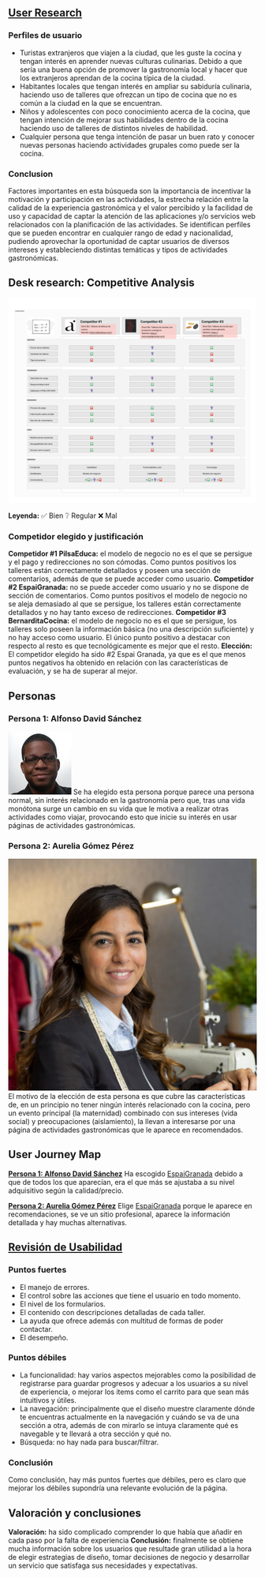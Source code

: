 ## [User Research](User%Research.pdf)

### Perfiles de usuario
- Turistas extranjeros que viajen a la ciudad, que les guste la cocina y tengan interés en
aprender nuevas culturas culinarias. Debido a que sería una buena opción de promover la
gastronomía local y hacer que los extranjeros aprendan de la cocina típica de la ciudad.
- Habitantes locales que tengan interés en ampliar su sabiduría culinaria, haciendo uso de
talleres que ofrezcan un tipo de cocina que no es común a la ciudad en la que se encuentran.
- Niños y adolescentes con poco conocimiento acerca de la cocina, que tengan intención de
mejorar sus habilidades dentro de la cocina haciendo uso de talleres de distintos niveles de
habilidad.
- Cualquier persona que tenga intención de pasar un buen rato y conocer nuevas personas
haciendo actividades grupales como puede ser la cocina.

### Conclusion
Factores importantes en esta búsqueda son la importancia de incentivar la motivación y
participación en las actividades, la estrecha relación entre la calidad de la experiencia
gastronómica y el valor percibido y la facilidad de uso y capacidad de captar la atención de
las aplicaciones y/o servicios web relacionados con la planificación de las actividades.
Se identifican perfiles que se pueden encontrar en cualquier rango de edad y nacionalidad,
pudiendo aprovechar la oportunidad de captar usuarios de diversos intereses y estableciendo
distintas temáticas y tipos de actividades gastronómicas.

## Desk research: Competitive Analysis

[![Análisis de la competencia](CompetitiveAnalysis.png)](Competitive%Analysis)

**Leyenda:** ✅ Bien    ❔ Regular      ❌ Mal

### Competidor elegido y justificación
**Competidor #1 PilsaEduca:** el modelo de negocio no es el que se persigue y el pago
y redirecciones no son cómodas. Como puntos positivos los talleres están
correctamente detallados y poseen una sección de comentarios, además de que se
puede acceder como usuario.
**Competidor #2 EspaiGranada:** no se puede acceder como usuario y no se dispone
de sección de comentarios. Como puntos positivos el modelo de negocio no se
aleja demasiado al que se persigue, los talleres están correctamente detallados y no
hay tanto exceso de redirecciones.
**Competidor #3 BernarditaCocina:** el modelo de negocio no es el que se persigue,
los talleres solo poseen la información básica (no una descripción suficiente) y no
hay acceso como usuario. El único punto positivo a destacar con respecto al resto
es que tecnológicamente es mejor que el resto.
**Elección:** El competidor elegido ha sido #2 Espai Granada, ya que es el que menos puntos
negativos ha obtenido en relación con las características de evaluación, y se ha de
superar al mejor.

## Personas

### Persona 1: Alfonso David Sánchez

[![Foto Persona1](Persona1.jpeg)](Persona%1)
Se ha elegido esta persona porque parece una persona normal, sin interés relacionado en
la gastronomía pero que, tras una vida monótona surge un cambio en su vida que le motiva
a realizar otras actividades como viajar, provocando esto que inicie su interés en usar
páginas de actividades gastronómicas.

### Persona 2: Aurelia Gómez Pérez

[![Foto Persona1](Persona2.jpg)](Persona%2)
El motivo de la elección de esta persona es que cubre las características de, en un
principio no tener ningún interés relacionado con la cocina, pero un evento principal
(la maternidad) combinado con sus intereses (vida social) y preocupaciones
(aislamiento), la llevan a interesarse por una página de actividades gastronómicas
que le aparece en recomendados.

## User Journey Map

[**Persona 1: Alfonso David Sánchez**](Journey%Map%1)
Ha escogido [EspaiGranada](https://www.espaigranada.com/) debido a que de todos los que aparecían, era el que más
se ajustaba a su nivel adquisitivo según la calidad/precio.

[**Persona 2: Aurelia Gómez Pérez**](Journey%Map%2)
Elige [EspaiGranada](https://www.espaigranada.com/) porque le aparece en recomendaciones, se ve un sitio
profesional, aparece la información detallada y hay muchas alternativas.

## [Revisión de Usabilidad](Usability%Review) 

### Puntos fuertes
- El manejo de errores.
- El control sobre las acciones que tiene el usuario en todo momento.
- El nivel de los formularios.
- El contenido con descripciones detalladas de cada taller.
- La ayuda que ofrece además con multitud de formas de poder contactar.
- El desempeño.
### Puntos débiles
- La funcionalidad: hay varios aspectos mejorables como la posibilidad de
registrarse para guardar progresos y adecuar a los usuarios a su nivel de
experiencia, o mejorar los items como el carrito para que sean más intuitivos
y útiles.
- La navegación: principalmente que el diseño muestre claramente dónde te
encuentras actualmente en la navegación y cuándo se va de una sección a
otra, además de con mirarlo se intuya claramente qué es navegable y te
llevará a otra sección y qué no.
- Búsqueda: no hay nada para buscar/filtrar.
### Conclusión
Como conclusión, hay más puntos fuertes que débiles, pero es claro que mejorar
los débiles supondría una relevante evolución de la página.

## Valoración y conclusiones
**Valoración:** ha sido complicado comprender lo que había que añadir en cada paso por la falta de experiencia
**Conclusión:** finalmente se obtiene mucha información sobre los usuarios que resultade gran utilidad a la hora de elegir estrategias de diseño, tomar decisiones de negocio y desarrollar un servicio que satisfaga sus necesidades y expectativas.
